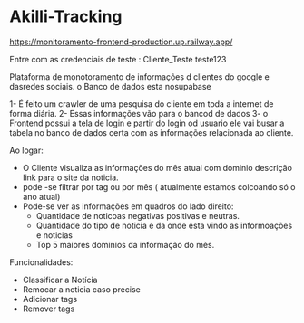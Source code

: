 # Akilli-Tracking

https://monitoramento-frontend-production.up.railway.app/

Entre com as credenciais de teste :
Cliente_Teste
teste123

Plataforma de monotoramento de informações d clientes do google e dasredes sociais. o Banco de dados esta nosupabase

1- É feito um crawler de uma pesquisa do cliente em toda a internet de forma diária.
2- Essas informações vão para o bancod de dados
3- o Frontend possui a tela de login e partir do login od usuario ele vai busar a tabela no banco de dados certa com as informações relacionada ao cliente.

Ao logar:
  - O Cliente visualiza as informações do mês atual com dominio descrição link para o site da noticia.
  - pode -se filtrar por tag ou por mês ( atualmente estamos colcoando só o ano atual)
  - Pode-se ver as informações em quadros do lado direito: 
    - Quantidade de noticoas negativas positivas e neutras.
    - Quantidade do tipo de noticia e da onde esta vindo as informoações e noticias
    - Top 5 maiores dominios da informação do mès.

Funcionalidades:
- Classificar a Notícia
- Remocar a noticia caso precise 
- Adicionar tags
- Remover tags
